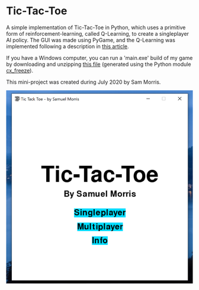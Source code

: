 # Tic-Tac-Toe

A simple implementation of Tic-Tac-Toe in Python, which uses a primitive form of reinforcement-learning, called Q-Learning, to create a singleplayer AI policy. The GUI was made using PyGame, and the Q-Learning was implemented following a description in [this article](https://towardsdatascience.com/reinforcement-learning-implement-tictactoe-189582bea542).

If you have a Windows computer, you can run a 'main.exe' build of my game by downloading and unzipping [this file](https://github.com/dodobird181/Tic-Tac-Toe/raw/main/build/TicTacToe.zip) (generated using the Python module [cx_freeze](https://cx-freeze.readthedocs.io/en/latest/)).

This mini-project was created during July 2020 by Sam Morris.

![image](/images/menu.png)
